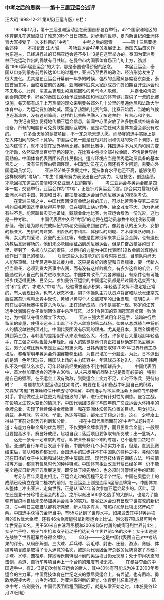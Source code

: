 ### 中考之后的思索——第十三届亚运会述评
汪大昭
1998-12-21
第8版(亚运专版)
专栏：

　　1998年12月，第十三届亚洲运动会在泰国首都曼谷举行。42个国家和地区的体育健儿在这里度过了难忘的15个日日夜夜。迈步走向世界、走向新世纪的亚洲体育大军接受了一次多科目的“中考”。
　　中考之后的思索
　　——第十三届亚运会述评
　　本报记者  汪大昭
　　考场亚运会47年的发展史上，泰国先后四次作为东道主，已经进行过的13届亚运会差不多1／3是在这里举办的。泰国为亚洲奥林匹克运动作出的贡献有目共睹。在曼谷市内国家体育场正门的上方，镌刻着“1966第5届亚运会”的大字，那是泰国值得骄傲的纪念。
　　本届亚运会，泰国从申办到承办前后长达10年的过程中，亚洲乃至世界的政治、经济形势发生了很大变化。尤其是在亚运会开幕前一年多的时候，强烈的金融风暴席卷东南亚，泰国首当其冲，面临着空前的困难，亚洲奥林匹克大家庭成员们对如期召开亚运会也不无耽心。此刻，东道主表现出的克服困难的勇气令人敬佩。
　　从泰北的清迈到泰南的宋卡，好客的泰国民众给予亚洲各国和地区的体育健儿提供了一流的比赛设施，每天都有成千上万热情的观众来到曼谷郊外几十公里的曼通他尼和法政大学体育中心，为运动员加油助威，营造了热烈的比赛气氛。比赛开始后，当地的气候也逐渐凉爽，没有遇到降雨，这样的比赛条件融入了东道主的一片苦心和辛劳。
　　为使记者更加便捷地传播亚运会信息，新闻中心里安放了许多触摸式终端查询设备，所有的电脑都可免费联接国际互联网，这是以往任何大型体育盛会都没有过的。
　　许多全天候的竞技项目，不一定总能天遂人愿，而参赛的选手实际上是在大体相同的条件下竞争。中国运动员一直是在相对封闭和优越的条件下训练，在室内练惯了，就不习惯在室外场地比赛。射箭比赛中，韩国选手不为风向和风力变化所动，依然显示出百步穿杨的硬功，在比赛中包揽全部4枚金牌，不愧是世界射箭劲旅。中国体育代表团团长袁伟民指出，适应环境应当是优秀运动员具备的基本素质之一，没有任何理由强调客观，中国运动员在这方面还有不少问题，需要向外国运动员学习。
　　亚洲经济处于发展之中，竞技体育水平也还不高，能够使用这样规模的“考场”，“考生”们唯有努力表现出自己的实力，切磋技艺，创造佳绩，才能回报东道主的盛情和30亿亚洲人民的期望。
　　考生亚运会与奥运会都是四年一度，交错举行。亚运会作为“中考”，正是针对奥运会而言。综合实力最能代表亚洲水平的中国、韩国和日本，都把曼谷亚运会当作悉尼奥运会的模拟考试。
　　在亚洲三强之中，中国代表团没有金牌总数的压力，可以比苦苦争夺第二把交椅的日韩两国选手更放得开手脚，但在强项上缺少竞争，摘金难度不大，动力也就有些不足。能否踏踏实实地备战，兢兢业业地比赛，为亚运会增添一份光彩，这也是一种考验。
　　中国代表团中久经“考场”的老将在运动员总数中的比例较历届都低，他们是为顺利完成队伍的新老交替而来到曼谷的。像射击队的王义夫、女排的赖亚文、男排的周建安、田径队的李梅素、体操队的刘璇、艺术体操队的周小菁、女足的刘爱玲、女垒的王丽红等，有些是世界冠军来拿亚运会金牌，也有退役执教后重返赛场的。他们未必能继续征战到悉尼奥运会，但是在奋战曼谷的日子里，尽到了一名核心队员的责任，以榜样的力量为中国代表团129枚金牌的辉煌战绩作出了自己的奉献。
　　尽管这些人竞技能力的高峰时期已过，目前队内尚无人能够顶替。让年轻选手拿过接力棒，这只是良好的愿望和自然规律，要一代新人担当重任，必须到重大赛事中去闯，而有没有这样的机会，有多少这样的机会，只能通过新人自己的努力进取来决定。中国体育改革广为各界瞩目，有条件也有可能把步伐迈得更快、更坚实。参加曼谷亚运会的中国运动员都是经过国内选拔赛“初试”和“复试”，才进入“中考”的。经验需要逐步积累，年轻选手发挥不稳定是正常的，有人表现出色，也有人状态不佳。男子体操队主力队员卢裕富和队长张津京先后在赛前训练和比赛中受伤，黄旭以勇夺个人全能冠军的出色表现，证明自从一年前在世界锦标赛中崭露头角以后，正在逐步成熟，而不是昙花一现。18岁的江苏选手沈巍巍在女子重剑团体赛中杀声阵阵，以5∶1令韩国的亚洲冠军高贞熙一败涂地，为中国队夺得金牌立下大功。
　　亚洲三强大胆试用年轻选手，暗暗进行后备军的较量，使得亚运会上出现了不为人留意的第二战场。如果从总成绩当中将新人的情况单独列项对比，中国代表团没有乐观的理由。尤其是日本，虽然金牌榜只排到第三位，与韩国的差距似乎从来没有这么大，不过，许多项目大量起用年轻选手，在三强之中队伍最为年轻化，给人的感觉是他们真正把目标确定在悉尼奥运会。男子足球比赛从来是亚运会的重头戏，日韩两国在取得2002年世界杯赛主办权后，都希望明年奥运会外围赛能够出线，为自己增加一分脸面。为此，日本派出的是清一色年轻球员，韩国队上场的主力阵容中，年轻球员多达9人。虽然日韩两队不及中国队名次好，可年轻球员经受的锻炼不比中国球员少。
　　中国代表团中，首次参加亚运会的选手占80％，从未来发展的战略上说是很有必要的。特别是自己的强项，在亚运会上没有劲敌，到奥运会上实力不足，此时不练兵，更待何时？
　　考题参加大型运动会犹如考试，既要在复习和备战中巩固自己的积累，又要对“考题”有准确的估计和透彻的理解。中国选手对本届亚运会上面临的形势和对手，曾经做过比以往更为周密细致的了解，进行过有针对性的训练。曼谷之战，在设项发生较大变化的情况下，中国代表团取得了与四年前广岛亚运会大体持平的金牌总数，实现了继续保持金牌数第一和在亚洲体坛领先位置的目标。男女排球、男篮、乒乓球、羽毛球、举重、游泳等项目，都完成了预定计划。这在一定程度上得益于赛前对形势的判断和分析。
　　摆在中国代表团面前的“中考”试题共有4道：有能力夺取金牌的优势项目，不仅要把金牌拿到手，而且要看含金量；一般项目要提高水平，赛出好成绩，超越自我；落后项目要争取有所突破；出一批新人。
　　这是一张有一定难度的考卷，即使某些看似不难的考题，也不能想当然地作答。亚洲的自行车项目发展不平衡，中国有好几个小项实力不差，但是，直到比赛结束后，领队和教练都发现，泰国选手的进步并不在中国队的意料之中。类似的情况在田径的女子中长跑和游泳比赛中屡屡出现。现代竞技体育在训练方法、科技情报等方面，都具有信息时代的种种特点。中国体育事业改革开放已经多年，仍不能完全适应日新月异的发展速度。即便处于领先地位，也必须时时警惕对手的赶超。
　　考分与百年奥运史相比，亚运会走过的历程不足半个世纪。中国在奥运会上的成绩已经确立在第二档次的前列，在亚运会上则是连续5届居金牌第一。中国体育从整体上冲出亚洲、走向世界，正是从1974年首次参加亚运会起步的。因此，现在还是要十分珍惜亚运会的机会。之所以派出500多名选手的大部队，也是为了能够有目的地自检未来参加奥运会竞争的实力。曼谷亚运会没有出现举世震惊的新纪录，与中韩日三强组队都有所保留、新人较多有关，可照样能够比较出奖牌的斤两。中国选手获得的金牌当中，有55块达到了世界水平。如果减去其中非奥运项目的9枚武术金牌，还有46块金牌能够拿到奥运会上比试。游泳有7项成绩可列今年世界前10名，男子50米自由泳蒋丞稷和200米仰泳付勇的成绩可列世界前4名；女子气手枪、男子气步枪和女子运动手枪达到今年世界前3名的水平；女子柔道是在战胜了世界冠军后夺得金牌的。
　　80分———这是中国代表团自己对中考结果的评分。从局部解剖，三大球、乒乓球、羽毛球、射击、田径、游泳、赛艇、体操等项目或是取得了令人满意的名次，或是为代表团金牌总数的优势奠定了基础；手球、水球、曲棍球、摔跤等长期徘徊不前的奥运项目仍无突破；处于中间状态的击剑、柔道、自行车等项目再上一个台阶的难度有增无减。
　　在曼谷夺金的中国选手中，有2／3是初次参加亚运会的新人，其中80％有可能成为冲击2000年奥运会的生力军。中国竞技体育在世纪之交的悉尼奥运会上，有希望，也有困难。勇敢地迎接大考，力争为祖国、为亚洲取得新的荣誉，体育健儿任重道远。
　　结束中考，告别曼谷，中国代表团启程回国之际，就是从零开始之时。（本报曼谷12月20日电）
